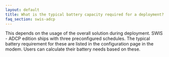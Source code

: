 ```yaml
---
layout: default
title: What is the typical battery capacity required for a deployment?
faq_section: swis-adcp
---
```


This depends on the usage of the overall solution during deployment. SWIS - ADCP edition ships with three preconfigured schedules. The typical battery requirement for these are listed in the configuration page in the modem. Users can calculate their battery needs based on these.